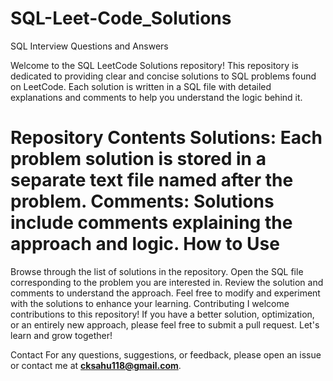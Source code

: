 # SQL-Leet-Code_Solutions
SQL Interview Questions and Answers

Welcome to the SQL LeetCode Solutions repository! This repository is dedicated to providing clear and concise solutions to SQL problems found on LeetCode. Each solution is written in a SQL file with detailed explanations and comments to help you understand the logic behind it.

Repository Contents
**Solutions**: Each problem solution is stored in a separate text file named after the problem.
**Comments**: Solutions include comments explaining the approach and logic.
**How to Use**
================
Browse through the list of solutions in the repository.
Open the SQL file corresponding to the problem you are interested in.
Review the solution and comments to understand the approach.
Feel free to modify and experiment with the solutions to enhance your learning.
Contributing
I welcome contributions to this repository! If you have a better solution, optimization, or an entirely new approach, please feel free to submit a pull request. Let's learn and grow together!

Contact
For any questions, suggestions, or feedback, please open an issue or contact me at **cksahu118@gmail.com**.

